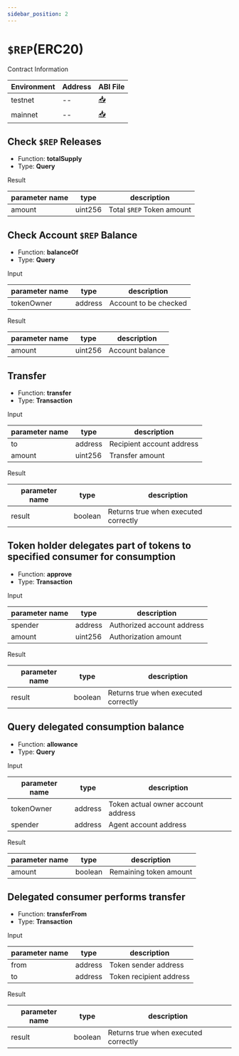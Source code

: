 ```yaml
---
sidebar_position: 2
---
```


# `$REP`(ERC20)

Contract Information

|Environment|Address|ABI File|
|--|--|--|
|testnet|--|[📥](http://)|
|mainnet|--|[📥](http://)|

## Check `$REP` Releases

- Function: **totalSupply**
- Type: **Query**

Result

|parameter name|type|description|
|--|--|--|
|amount|uint256|Total `$REP` Token amount|


## Check Account `$REP` Balance

- Function: **balanceOf**
- Type: **Query**

Input

|parameter name|type|description|
|--|--|--|
|tokenOwner|address|Account to be checked|

Result

|parameter name|type|description|
|--|--|--|
|amount|uint256|Account balance|

## Transfer

- Function: **transfer**
- Type: **Transaction**

Input

|parameter name|type|description|
|--|--|--|
|to|address|Recipient account address|
|amount|uint256|Transfer amount|

Result

|parameter name|type|description|
|--|--|--|
|result|boolean|Returns true when executed correctly|

## Token holder delegates part of tokens to specified consumer for consumption

- Function: **approve**
- Type: **Transaction**

Input

|parameter name|type|description|
|--|--|--|
|spender|address|Authorized account address|
|amount|uint256|Authorization amount|

Result

|parameter name|type|description|
|--|--|--|
|result|boolean|Returns true when executed correctly|

## Query delegated consumption balance

- Function: **allowance**
- Type: **Query**

Input

|parameter name|type|description|
|--|--|--|
|tokenOwner|address|Token actual owner account address|
|spender|address|Agent account address|

Result

|parameter name|type|description|
|--|--|--|
|amount|boolean|Remaining token amount|

## Delegated consumer performs transfer

- Function: **transferFrom**
- Type: **Transaction**

Input

|parameter name|type|description|
|--|--|--|
|from|address|Token sender address|
|to|address|Token recipient address|

Result

|parameter name|type|description|
|--|--|--|
|result|boolean|Returns true when executed correctly|
